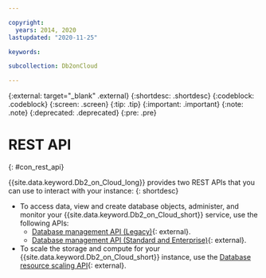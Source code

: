 ```yaml
---

copyright:
  years: 2014, 2020
lastupdated: "2020-11-25"

keywords:

subcollection: Db2onCloud

---
```


<!-- Attribute definitions --> 
{:external: target="_blank" .external}
{:shortdesc: .shortdesc}
{:codeblock: .codeblock}
{:screen: .screen}
{:tip: .tip}
{:important: .important}
{:note: .note}
{:deprecated: .deprecated}
{:pre: .pre}

# REST API
{: #con_rest_api}

{{site.data.keyword.Db2_on_Cloud_long}} provides two REST APIs that you can use to interact with your instance:
{: shortdesc}

- To access data, view and create database objects, administer, and monitor your {{site.data.keyword.Db2_on_Cloud_short}} service, use the following APIs:
  - [Database management API (Legacy)](https://cloud.ibm.com/apidocs/db2-on-cloud){: external}.
  - [Database management API (Standard and Enterprise)](https://cloud.ibm.com/apidocs/db2-on-cloud/db2-on-cloud-v4){: external}.
- To scale the storage and compute for your {{site.data.keyword.Db2_on_Cloud_short}} instance, use the [Database resource scaling API](https://cloud.ibm.com/apidocs/db2-on-cloud/db2oc_scale_exp){: external}.

